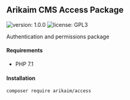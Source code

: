 ## Arikaim CMS Access Package
![version: 1.0.0](https://img.shields.io/github/release/arikaim/access.svg)
![license: GPL3](https://img.shields.io/badge/License-GPLv3-blue.svg)
     
Authentication and permissions package
     

#### Requirements 
  * PHP 7.1


#### Installation

```sh
composer require arikaim/access
```
